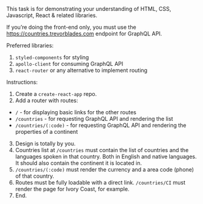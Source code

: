 This task is for demonstrating your understanding of HTML, CSS, Javascript, React & related libraries.

If you’re doing the front-end only, you must use the https://countries.trevorblades.com endpoint for GraphQL API.

Preferred libraries:
  1. `styled-components` for styling
  2. `apollo-client` for consuming GraphQL API
  3. `react-router` or any alternative to implement routing

Instructions:

1. Create a `create-react-app` repo.
2. Add a router with routes:
  - `/` - for displaying basic links for the other routes
  - `/countries` - for requesting GraphQL API and rendering the list
  - `/countries/(:code)` - for requesting GraphQL API and rendering the properties of a continent
3. Design is totally by you.
4. Countries list at `/countries` must contain the list of countries and the languages spoken in that country. Both in English and native languages. It should also contain the continent it is located in.
5. `/countries/(:code)` must render the currency and a area code (phone) of that country.
6. Routes must be fully loadable with a direct link. `/countries/CI` must render the page for Ivory Coast, for example.
7. End.
